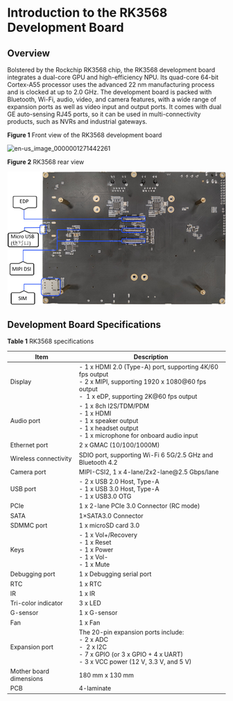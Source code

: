 # Introduction to the RK3568 Development Board


## Overview

Bolstered by the Rockchip RK3568 chip, the RK3568 development board integrates a dual-core GPU and high-efficiency NPU. Its quad-core 64-bit Cortex-A55 processor uses the advanced 22 nm manufacturing process and is clocked at up to 2.0 GHz. The development board is packed with Bluetooth, Wi-Fi, audio, video, and camera features, with a wide range of expansion ports as well as video input and output ports. It comes with dual GE auto-sensing RJ45 ports, so it can be used in multi-connectivity products, such as NVRs and industrial gateways.

  **Figure 1** Front view of the RK3568 development board

  ![en-us_image_0000001271442261](figures/en-us_image_0000001271442261.png)

  **Figure 2** RK3568 rear view

  ![en-us_image_0000001226602394](figures/en-us_image_0000001226602394.png)


## Development Board Specifications

  **Table 1** RK3568 specifications

| Item| Description| 
| -------- | -------- |
| Display| -&nbsp;1 x HDMI 2.0 (Type-A) port, supporting 4K/60 fps output<br>-&nbsp;2 x MIPI, supporting 1920 x 1080\@60 fps output<br>-&nbsp; 1 x eDP, supporting 2K@60 fps output| 
| Audio port| -&nbsp;1 x 8ch I2S/TDM/PDM<br>-&nbsp;1 x HDMI<br>-&nbsp;1 x speaker output<br>-&nbsp;1 x headset output<br>-&nbsp;1 x microphone for onboard audio input| 
| Ethernet port| 2 x GMAC (10/100/1000M)| 
| Wireless connectivity| SDIO port, supporting Wi-Fi 6 5G/2.5 GHz and Bluetooth 4.2| 
| Camera port| MIPI-CSI2, 1 x 4-lane/2x2-lane\@2.5 Gbps/lane| 
| USB port| -&nbsp;2 x USB 2.0 Host, Type-A<br>-&nbsp;1 x USB 3.0 Host, Type-A<br>-&nbsp;1 x USB3.0 OTG| 
| PCIe | 1 x 2-lane PCIe 3.0 Connector (RC mode)| 
| SATA | 1×SATA3.0&nbsp;Connector | 
| SDMMC port| 1 x microSD card 3.0 | 
| Keys| -&nbsp;1 x Vol+/Recovery<br>-&nbsp;1 x Reset<br>-&nbsp;1 x Power<br>-&nbsp;1 x Vol-<br>-&nbsp;1 x Mute| 
| Debugging port| 1 x Debugging serial port| 
| RTC | 1 x RTC| 
| IR | 1 x IR| 
| Tri-color indicator| 3 x LED| 
| G-sensor | 1 x G-sensor| 
| Fan| 1 x Fan| 
| Expansion port| The 20-pin expansion ports include:<br>-&nbsp;2 x ADC<br>-&nbsp; 2 x I2C<br>-&nbsp;7 x GPIO (or 3 x GPIO + 4 x UART)<br>-&nbsp;3 x VCC power (12 V, 3.3 V, and 5 V)| 
| Mother board dimensions| 180 mm x 130 mm| 
| PCB| 4-laminate| 
